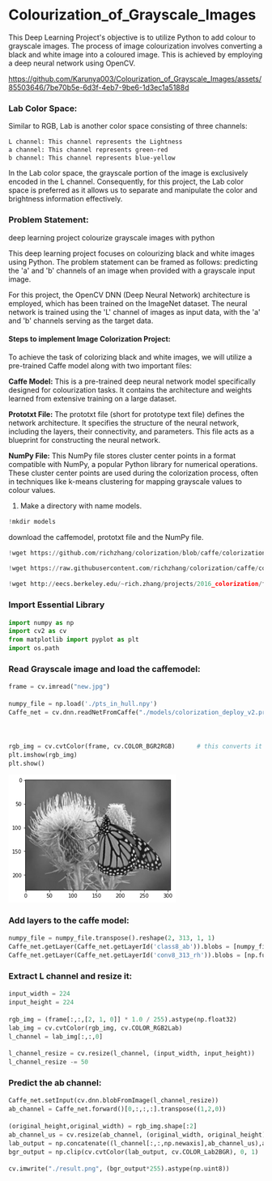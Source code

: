 <div class="cell markdown" id="ONf1qRd1K7J7">

# Colourization_of_Grayscale_Images


This Deep Learning Project's objective is to utilize Python to add colour to grayscale images. 
The process of image colourization involves converting a black and white image into a coloured image. This is achieved by employing a deep neural network using OpenCV.

</div>

<div class="cell markdown" id="pasjVk5WRXMM">

https://github.com/Karunya003/Colourization_of_Grayscale_Images/assets/85503646/7be70b5e-6d3f-4eb7-9be6-1d3ec1a5188d

</div>


<div class="cell markdown" id="Tb-GeIj8Nl6Y">

### Lab Color Space:

Similar to RGB, Lab is another color space consisting of three channels:

    L channel: This channel represents the Lightness
    a channel: This channel represents green-red
    b channel: This channel represents blue-yellow


In the Lab color space, the grayscale portion of the image is exclusively encoded in the L channel. Consequently, for this project, the Lab color space is preferred as it allows us to separate and manipulate the color and brightness information effectively.
</div>

<div class="cell markdown" id="t25jOjTGNpQf">

### Problem Statement:

deep learning project colourize grayscale images with python

This deep learning project focuses on colourizing black and white images using Python. The problem statement can be framed as follows: predicting the 'a' and 'b' channels of an image when provided with a grayscale input image.

For this project, the OpenCV DNN (Deep Neural Network) architecture is employed, which has been trained on the ImageNet dataset. The neural network is trained using the 'L' channel of images as input data, with the 'a' and 'b' channels serving as the target data.

</div>

<div class="cell markdown" id="JF04ygEWN1Dg">

#### Steps to implement Image Colorization Project:

To achieve the task of colorizing black and white images, we will utilize a pre-trained Caffe model along with two important files:

  **Caffe Model:** This is a pre-trained deep neural network model specifically designed for colourization tasks. It contains the architecture and weights learned from extensive training on a large dataset.

  **Prototxt File:** The prototxt file (short for prototype text file) defines the network architecture. It specifies the structure of the neural network, including the layers, their connectivity, and parameters. This file acts as a blueprint for constructing the neural network.

  **NumPy File:** This NumPy file stores cluster center points in a format compatible with NumPy, a popular Python library for numerical operations. These cluster center points are used during the colorization             process, often in techniques like k-means clustering for mapping grayscale values to colour values.

1.  Make a directory with name models.

</div>

<div class="cell code" data-execution_count="1" id="iyWZYzh65gX2">

``` python
!mkdir models
```

</div>

<div class="cell markdown" id="aTQIFk1MN8-U">

download the caffemodel, prototxt file and the NumPy file.

</div>

<div class="cell code" data-execution_count="3" data-colab="{&quot;base_uri&quot;:&quot;https://localhost:8080/&quot;}" id="lE0XfKuP5kZd" data-outputId="4d70b345-f785-43b1-9d29-88f4c482f8ed">

``` python
!wget https://github.com/richzhang/colorization/blob/caffe/colorization/resources/pts_in_hull.npy?raw=true -O ./pts_in_hull.npy
```

</div>

<div class="cell code" data-execution_count="4" data-colab="{&quot;base_uri&quot;:&quot;https://localhost:8080/&quot;}" id="fLpvCltE5u72" data-outputId="567f403e-e26c-4bfd-9c06-c938b5ba4743">

``` python
!wget https://raw.githubusercontent.com/richzhang/colorization/caffe/colorization/models/colorization_deploy_v2.prototxt -O ./models/colorization_deploy_v2.prototxt
```



</div>

<div class="cell code" data-execution_count="5" data-colab="{&quot;base_uri&quot;:&quot;https://localhost:8080/&quot;}" id="OmIJf0BI7acl" data-outputId="ad130ef0-f3bf-4730-c9af-415d9831c25f">

``` python
!wget http://eecs.berkeley.edu/~rich.zhang/projects/2016_colorization/files/demo_v2/colorization_release_v2.caffemodel -O ./models/colorization_release_v2.caffemodel
```

</div>

<div class="cell markdown" id="hu-I5bAeOCHp">

### Import Essential Library

</div>

<div class="cell code" data-execution_count="12" id="RUWZq8Sq7g4m">

``` python
import numpy as np
import cv2 as cv
from matplotlib import pyplot as plt
import os.path
```

</div>

<div class="cell markdown" id="lwURjJ_IOFyk">

### Read Grayscale image and load the caffemodel:

</div>

<div class="cell code" data-execution_count="14" data-colab="{&quot;height&quot;:269,&quot;base_uri&quot;:&quot;https://localhost:8080/&quot;}" id="qm-fStTe7ybo" data-outputId="a2542c6b-f748-4ad1-9313-149c8b3cf28c">

``` python
frame = cv.imread("new.jpg")

numpy_file = np.load('./pts_in_hull.npy')
Caffe_net = cv.dnn.readNetFromCaffe("./models/colorization_deploy_v2.prototxt", "./models/colorization_release_v2.caffemodel")



rgb_img = cv.cvtColor(frame, cv.COLOR_BGR2RGB)		# this converts it into RGB
plt.imshow(rgb_img)
plt.show()
```

<div class="output display_data">

![](input.png)

</div>

</div>

<div class="cell markdown" id="qgVEsYfxONnb">

### Add layers to the caffe model:

</div>

<div class="cell code" data-execution_count="9" id="f-UAR2AS72yi">

``` python
numpy_file = numpy_file.transpose().reshape(2, 313, 1, 1)
Caffe_net.getLayer(Caffe_net.getLayerId('class8_ab')).blobs = [numpy_file.astype(np.float32)]
Caffe_net.getLayer(Caffe_net.getLayerId('conv8_313_rh')).blobs = [np.full([1, 313], 2.606, np.float32)]
```

</div>

<div class="cell markdown" id="jxty2X4BORrv">

### Extract L channel and resize it:

</div>

<div class="cell code" data-execution_count="10" id="r4UdVyYx8l8N">

``` python
input_width = 224
input_height = 224

rgb_img = (frame[:,:,[2, 1, 0]] * 1.0 / 255).astype(np.float32)
lab_img = cv.cvtColor(rgb_img, cv.COLOR_RGB2Lab)
l_channel = lab_img[:,:,0] 

l_channel_resize = cv.resize(l_channel, (input_width, input_height)) 
l_channel_resize -= 50
```

</div>

<div class="cell markdown" id="KhrO4zrIOWPA">

### Predict the ab channel:

</div>

<div class="cell code" data-execution_count="11" data-colab="{&quot;base_uri&quot;:&quot;https://localhost:8080/&quot;}" id="Quh9YGtL8oR5" data-outputId="450a4077-e0cb-4f13-e308-68977d7073e9">

``` python
Caffe_net.setInput(cv.dnn.blobFromImage(l_channel_resize))
ab_channel = Caffe_net.forward()[0,:,:,:].transpose((1,2,0)) 

(original_height,original_width) = rgb_img.shape[:2] 
ab_channel_us = cv.resize(ab_channel, (original_width, original_height))
lab_output = np.concatenate((l_channel[:,:,np.newaxis],ab_channel_us),axis=2) 
bgr_output = np.clip(cv.cvtColor(lab_output, cv.COLOR_Lab2BGR), 0, 1)

cv.imwrite("./result.png", (bgr_output*255).astype(np.uint8))
```

</div>

</div>
